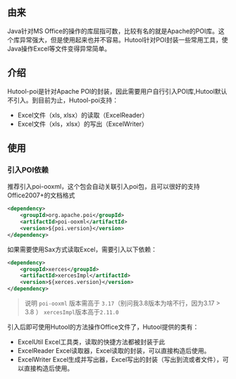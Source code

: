 ## 由来

Java针对MS Office的操作的库屈指可数，比较有名的就是Apache的POI库。这个库异常强大，但是使用起来也并不容易。Hutool针对POI封装一些常用工具，使Java操作Excel等文件变得异常简单。

## 介绍

Hutool-poi是针对Apache POI的封装，因此需要用户自行引入POI库,Hutool默认不引入。到目前为止，Hutool-poi支持：

- Excel文件（xls, xlsx）的读取（ExcelReader）
- Excel文件（xls，xlsx）的写出（ExcelWriter）

## 使用

### 引入POI依赖

推荐引入poi-ooxml，这个包会自动关联引入poi包，且可以很好的支持Office2007+的文档格式

```xml
<dependency>
    <groupId>org.apache.poi</groupId>
    <artifactId>poi-ooxml</artifactId>
    <version>${poi.version}</version>
</dependency>
```

如果需要使用Sax方式读取Excel，需要引入以下依赖：
```xml
<dependency>
    <groupId>xerces</groupId>
    <artifactId>xercesImpl</artifactId>
    <version>${xerces.version}</version>
</dependency>
```

> 说明
> `poi-ooxml` 版本需高于 `3.17`（别问我3.8版本为啥不行，因为3.17 > 3.8 ）
> `xercesImpl`版本高于`2.11.0`

引入后即可使用Hutool的方法操作Office文件了，Hutool提供的类有：

- ExcelUtil Excel工具类，读取的快捷方法都被封装于此
- ExcelReader Excel读取器，Excel读取的封装，可以直接构造后使用。
- ExcelWriter Excel生成并写出器，Excel写出的封装（写出到流或者文件），可以直接构造后使用。